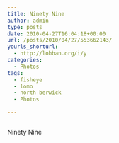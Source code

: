 ```yaml
---
title: Ninety Nine
author: admin
type: posts
date: 2010-04-27T16:04:18+00:00
url: /posts/2010/04/27/553662143/
yourls_shorturl:
  - http://lobban.org/i/y
categories:
  - Photos
tags:
  - fisheye
  - lomo
  - north berwick
  - Photos

---
```

<div class="figure">
  <img src="http://andy.lobban.org/photo/1280/553662143/1/tumblr_l1jlz6mNh11qzrl7b" alt="" />
</div>

Ninety Nine